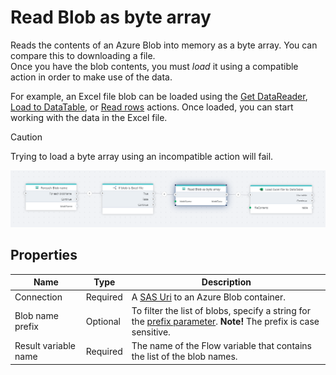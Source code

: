 # Read Blob as byte array

Reads the contents of an Azure Blob into memory as a byte array. You can compare this to downloading a file.  
Once you have the blob contents, you must _load_ it using a compatible action in order to make use of the data.  
  
For example, an Excel file blob can be loaded using the [Get DataReader](../excel/get-datareader.md), [Load to DataTable](../excel/load-to-datatable.md), or [Read rows](../excel/read-rows.md) actions. Once loaded, you can start working with the data in the Excel file.

> [!CAUTION]
> Trying to load a byte array using an incompatible action will fail.

![img](../../../../images/flow/read-blob-as-byte-array.PNG)

## Properties

| Name             | Type      |Description                                             |
|------------------|-----------|--------------------------------------------------------|
| Connection       | Required  | A [SAS Uri](https://learn.microsoft.com/en-us/azure/storage/common/storage-sas-overview) to an Azure Blob container.       |
| Blob name prefix | Optional  | To filter the list of blobs, specify a string for the [prefix parameter](https://learn.microsoft.com/en-us/azure/storage/blobs/storage-blobs-list#filter-results-with-a-prefix). **Note!** The prefix is case sensitive. |
| Result variable name | Required | The name of the Flow variable that contains the list of the blob names. |